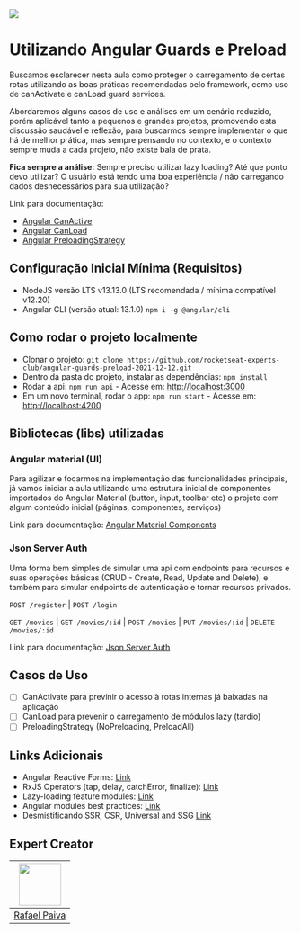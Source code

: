 <img src="https://storage.googleapis.com/golden-wind/experts-club/capa-github.svg" />

# Utilizando Angular Guards e Preload

Buscamos esclarecer nesta aula como proteger o carregamento de certas rotas utilizando as boas práticas recomendadas pelo framework, como uso de canActivate e canLoad guard services.

Abordaremos alguns casos de uso e análises em um cenário reduzido, porém aplicável tanto a pequenos e grandes projetos, promovendo esta discussão saudável e reflexão, para buscarmos sempre implementar o que há de melhor prática, mas sempre pensando no contexto, e o contexto sempre muda a cada projeto, não existe bala de prata. 
 
**Fica sempre a análise:** Sempre preciso utilizar lazy loading? Até que ponto devo utilizar? O usuário está tendo uma boa experiência / não carregando dados desnecessários para sua utilização?

Link para documentação:
- [Angular CanActive](https://angular.io/api/router/CanActivate)
- [Angular CanLoad](https://angular.io/api/router/CanLoad)
- [Angular PreloadingStrategy](https://angular.io/api/router/PreloadingStrategy)

## Configuração Inicial Mínima (Requisitos)

- NodeJS versão LTS v13.13.0 (LTS recomendada / mínima compatível v12.20)
- Angular CLI (versão atual: 13.1.0) `npm i -g @angular/cli`

## Como rodar o projeto localmente

- Clonar o projeto: `git clone https://github.com/rocketseat-experts-club/angular-guards-preload-2021-12-12.git`
- Dentro da pasta do projeto, instalar as dependências: `npm install`
- Rodar a api: `npm run api` - Acesse em: [http://localhost:3000](http://localhost:3000)
- Em um novo terminal, rodar o app: `npm run start` - Acesse em: [http://localhost:4200](http://localhost:4200)

## Bibliotecas (libs) utilizadas

### Angular material (UI)

Para agilizar e focarmos na implementação das funcionalidades principais, já vamos iniciar a aula utilizando uma estrutura inicial de componentes importados do Angular Material (button, input, toolbar etc) o projeto com algum conteúdo inicial (páginas, componentes, serviços)

Link para documentação: [Angular Material Components](https://material.angular.io/components)

### Json Server Auth

Uma forma bem simples de simular uma api com endpoints para recursos e suas operações básicas (CRUD - Create, Read, Update and Delete), e também para simular endpoints de autenticação e tornar recursos privados.

`POST /register` | `POST /login`

`GET /movies` | `GET /movies/:id` | `POST /movies` | `PUT /movies/:id` | `DELETE /movies/:id`

Link para documentação: [Json Server Auth](https://www.npmjs.com/package/json-server-auth)

## Casos de Uso

- [ ] CanActivate para previnir o acesso à rotas internas já baixadas na aplicação
- [ ] CanLoad para prevenir o carregamento de módulos lazy (tardio)
- [ ] PreloadingStrategy (NoPreloading, PreloadAll)

## Links Adicionais

- Angular Reactive Forms: [Link](https://angular.io/guide/reactive-forms)
- RxJS Operators (tap, delay, catchError, finalize): [Link](https://rxjs.dev/api/operators)
- Lazy-loading feature modules: [Link](https://angular.io/guide/lazy-loading-ngmodules)
- Angular modules best practices: [Link](https://dev.to/this-is-angular/angular-modules-best-practices-2021-3lo5)
- Desmistificando SSR, CSR, Universal and SSG [Link](https://dev.to/kefranabg/demystifying-ssr-csr-universal-and-static-rendering-with-animations-m7d)

## Expert Creator

| [<img src="https://avatars.githubusercontent.com/u/35535982?v=4" width="75px;"/>](https://github.com/rpaivabr) |
| :-: |
|[Rafael Paiva](https://github.com/rpaivabr)|